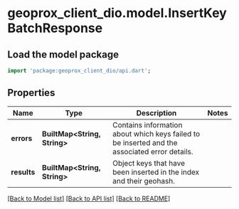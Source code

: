 # geoprox_client_dio.model.InsertKeyBatchResponse

## Load the model package
```dart
import 'package:geoprox_client_dio/api.dart';
```

## Properties
Name | Type | Description | Notes
------------ | ------------- | ------------- | -------------
**errors** | **BuiltMap&lt;String, String&gt;** | Contains information about which keys failed to be inserted and the associated error details. | 
**results** | **BuiltMap&lt;String, String&gt;** | Object keys that have been inserted in the index and their geohash. | 

[[Back to Model list]](../README.md#documentation-for-models) [[Back to API list]](../README.md#documentation-for-api-endpoints) [[Back to README]](../README.md)


